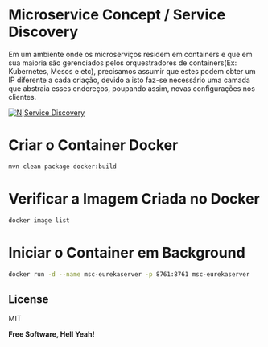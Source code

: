 # Microservice Concept / Service Discovery

Em um ambiente onde os microserviços residem em containers e que em sua maioria são gerenciados
pelos orquestradores de containers(Ex: Kubernetes, Mesos e etc), precisamos assumir que estes podem obter um IP diferente a cada criação, devido a isto faz-se necessário uma camada que abstraia esses endereços, poupando assim, novas configurações nos clientes.

[![N|Service Discovery](https://www.nginx.com/wp-content/uploads/2016/04/Richardson-microservices-part4-1_difficult-service-discovery.png)](https://www.nginx.com/blog/service-discovery-in-a-microservices-architecture/)

# Criar o Container Docker
```sh
mvn clean package docker:build
```

# Verificar a Imagem Criada no Docker
```sh
docker image list
```

# Iniciar o Container em Background 
```sh
docker run -d --name msc-eurekaserver -p 8761:8761 msc-eurekaserver
```
 
License
----

MIT


**Free Software, Hell Yeah!**

